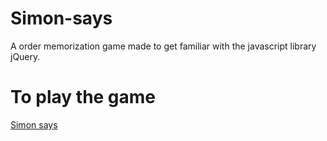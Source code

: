 # Simon-says
A order memorization game made to get familiar with the javascript library jQuery.

# To play the game
[Simon says](https://simon-says-vert.vercel.app)
